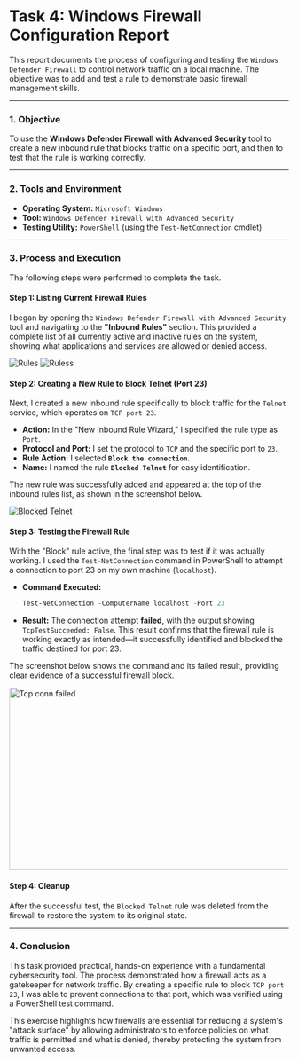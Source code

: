 # Task 4: Windows Firewall Configuration Report

This report documents the process of configuring and testing the `Windows Defender Firewall` to control network traffic on a local machine. The objective was to add and test a rule to demonstrate basic firewall management skills.

---

### **1. Objective**

To use the **Windows Defender Firewall with Advanced Security** tool to create a new inbound rule that blocks traffic on a specific port, and then to test that the rule is working correctly.

---

### **2. Tools and Environment**

*   **Operating System:** `Microsoft Windows`
*   **Tool:** `Windows Defender Firewall with Advanced Security`
*   **Testing Utility:** `PowerShell` (using the `Test-NetConnection` cmdlet)

---

### **3. Process and Execution**

The following steps were performed to complete the task.

#### **Step 1: Listing Current Firewall Rules**

I began by opening the `Windows Defender Firewall with Advanced Security` tool and navigating to the **"Inbound Rules"** section. This provided a complete list of all currently active and inactive rules on the system, showing what applications and services are allowed or denied access.

![Rules](https://github.com/user-attachments/assets/ba80d93e-31e8-40d6-acc5-47030404217e)
![Ruless](https://github.com/user-attachments/assets/bd40f3b1-efff-48dc-8537-6e42b05c73c9)


#### **Step 2: Creating a New Rule to Block Telnet (Port 23)**

Next, I created a new inbound rule specifically to block traffic for the `Telnet` service, which operates on `TCP port 23`.

*   **Action:** In the "New Inbound Rule Wizard," I specified the rule type as `Port`.
*   **Protocol and Port:** I set the protocol to `TCP` and the specific port to `23`.
*   **Rule Action:** I selected **`Block the connection`**.
*   **Name:** I named the rule **`Blocked Telnet`** for easy identification.

The new rule was successfully added and appeared at the top of the inbound rules list, as shown in the screenshot below.

![Blocked Telnet](https://github.com/user-attachments/assets/3af8c8a6-c1cb-4262-abc0-26ab603ad0cd)

#### **Step 3: Testing the Firewall Rule**

With the "Block" rule active, the final step was to test if it was actually working. I used the `Test-NetConnection` command in PowerShell to attempt a connection to port 23 on my own machine (`localhost`).

*   **Command Executed:**
    ```powershell
    Test-NetConnection -ComputerName localhost -Port 23
    ```

*   **Result:** The connection attempt **failed**, with the output showing `TcpTestSucceeded: False`. This result confirms that the firewall rule is working exactly as intended—it successfully identified and blocked the traffic destined for port 23.

The screenshot below shows the command and its failed result, providing clear evidence of a successful firewall block.

<img width="767" height="329" alt="Tcp conn failed" src="https://github.com/user-attachments/assets/375baa39-38ff-4a92-950e-4f6e7eaa64b3" />

#### **Step 4: Cleanup**

After the successful test, the `Blocked Telnet` rule was deleted from the firewall to restore the system to its original state.

---

### **4. Conclusion**

This task provided practical, hands-on experience with a fundamental cybersecurity tool. The process demonstrated how a firewall acts as a gatekeeper for network traffic. By creating a specific rule to block `TCP port 23`, I was able to prevent connections to that port, which was verified using a PowerShell test command.

This exercise highlights how firewalls are essential for reducing a system's "attack surface" by allowing administrators to enforce policies on what traffic is permitted and what is denied, thereby protecting the system from unwanted access.
